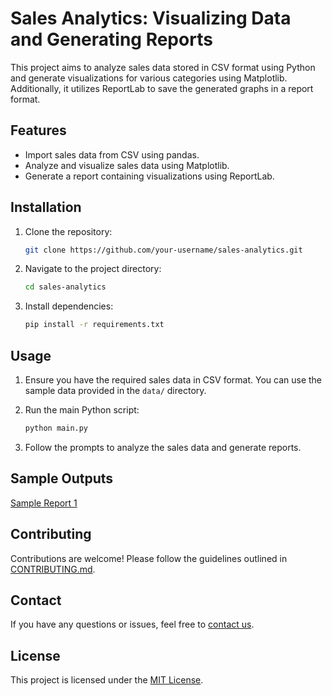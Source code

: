 # Sales Analytics: Visualizing Data and Generating Reports

This project aims to analyze sales data stored in CSV format using Python and generate visualizations for various categories using Matplotlib. Additionally, it utilizes ReportLab to save the generated graphs in a report format.

## Features

- Import sales data from CSV using pandas.
- Analyze and visualize sales data using Matplotlib.
- Generate a report containing visualizations using ReportLab.

## Installation

1. Clone the repository:

    ```bash
    git clone https://github.com/your-username/sales-analytics.git
    ```

2. Navigate to the project directory:

    ```bash
    cd sales-analytics
    ```

3. Install dependencies:

    ```bash
    pip install -r requirements.txt
    ```

## Usage

1. Ensure you have the required sales data in CSV format. You can use the sample data provided in the `data/` directory.

2. Run the main Python script:

    ```bash
    python main.py
    ```

3. Follow the prompts to analyze the sales data and generate reports.

## Sample Outputs

[Sample Report 1](https://drive.google.com/drive/folders/1z5zh9NG6uXmrVXXPJL5pFXM1KJfR2XoG?usp=sharing)


## Contributing

Contributions are welcome! Please follow the guidelines outlined in [CONTRIBUTING.md](CONTRIBUTING.md).

## Contact

If you have any questions or issues, feel free to [contact us](vibhutigupta2018@gmail.com).

## License

This project is licensed under the [MIT License](LICENSE).
